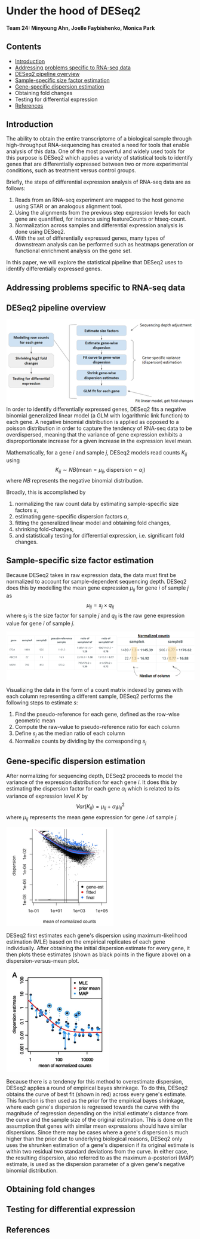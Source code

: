 # Under the hood of DESeq2
#### Team 24: Minyoung Ahn, Joelle Faybishenko, Monica Park
## Contents
- [Introduction](#Introduction)
- [Addressing problems specific to RNA-seq data](#Addressing-problems-specific-to-RNA\-seq-data)
- [DESeq2 pipeline overview](#DESeq2-pipeline-overview)
- [Sample-specific size factor estimation](#Sample\-specific-size-factor-estimation)
- [Gene-specific dispersion estimation](#Gene\-specific-dispersion-estimation)
- Obtaining fold changes
- Testing for differential expression
- [References](#References)
## Introduction
The ability to obtain the entire transcriptome of a biological sample through high-throughput RNA-sequencing has created a need for tools that enable analysis of this data. One of the most powerful and widely used tools for this purpose is DESeq2 which applies a variety of statistical tools to identify genes that are differentially expressed between two or more experimental conditions, such as treatment versus control groups. 

Briefly, the steps of differential expression analysis of RNA-seq data are as follows:
1. Reads from an RNA-seq experiment are mapped to the host genome using STAR or an analogous alignment tool.
2. Using the alignments from the previous step expression levels for each gene are quantified, for instance using featureCounts or htseq-count. 
4. Normalization across samples and differential expression analysis is done using DESeq2.
5. With the set of differentially expressed genes, many types of downstream analysis can be performed such as heatmaps generation or functional enrichment analysis on the gene set. 

In this paper, we will explore the statistical pipeline that DESeq2 uses to identify differentially expressed genes. 
## Addressing problems specific to RNA-seq data
## DESeq2 pipeline overview
![DESeq2_pipeline_overview](./figures/DESeq2_pipeline_overview.png)
In order to identify differentially expressed genes, DESeq2 fits a negative binomial generalized linear model (a GLM with logarithmic link function) to each gene. A negative binomial distribution is applied as opposed to a poisson distribution in order to capture the tendency of RNA-seq data to be overdispersed, meaning that the variance of gene expression exhibits a disproportionate increase for a given increase in the expression level mean. 

Mathematically, for a gene $i$ and sample $j$, DESeq2 models read counts $K_{ij}$ using
$$K_{ij} \sim NB(\text{mean} = \mu_{ij}, \text{dispersion}=\alpha_i)$$
where $NB$ represents the negative binomial distribution.

Broadly, this is accomplished by 
1. normalizing the raw count data by estimating sample-specific size factors $s$,
2. estimating gene-specific dispersion factors $\alpha$,
3. fitting the generalized linear model and obtaining fold changes,
4. shrinking fold-changes,
5. and statistically testing for differential expression, i.e. significant fold changes.
## Sample-specific size factor estimation
Because DESeq2 takes in raw expression data, the data must first be normalized to account for sample-dependent sequencing depth. DESeq2 does this by modelling the mean gene expression $\mu_{ij}$ for gene $i$ of sample $j$ as $$\mu_{ij} = s_j \times q_{ij}$$ where $s_j$ is the size factor for sample $j$ and $q_{ij}$ is the raw gene expression value for gene $i$ of sample $j$. 

![size-factor-estimation](./figures/size-factor-estimation.png)

Visualizing the data in the form of a count matrix indexed by genes with each column representing a different sample, DESeq2 performs the following steps to estimate $s$:
1. Find the pseudo-reference for each gene, defined as the row-wise geometric mean
2. Compute the raw-value to pseudo-reference ratio for each column
3. Define $s_{j}$ as the median ratio of each column
4. Normalize counts by dividing by the corresponding $s_j$
## Gene-specific dispersion estimation
After normalizing for sequencing depth, DESeq2 proceeds to model the variance of the expression distribution for each gene $i$. It does this by estimating the dispersion factor for each gene $\alpha_i$ which is related to its variance of expression level $K$ by $$Var(K_{ij})=\mu_{ij} + \alpha_i\mu_{ij}^2$$ where $\mu_{ij}$ represents the mean gene expression for gene $i$ of sample $j$. 

![MLE_dispersion_estimates.png](./figures/MLE_dispersion_estimates.png)

DESeq2 first estimates each gene's dispersion using maximum-likelihood estimation (MLE) based on the empirical replicates of each gene individually. After obtaining the initial dispersion estimate for every gene, it then plots these estimates (shown as black points in the figure above) on a dispersion-versus-mean plot. 

![dispersion-shrinkage.png](./figures/dispersion-shrinkage.png)

Because there is a tendency for this method to overestimate dispersion, DESeq2 applies a round of empirical bayes shrinkage. To do this, DESeq2 obtains the curve of best fit (shown in red) across every gene's estimate. This function is then used as the prior for the empirical bayes shrinkage, where each gene's dispersion is regressed towards the curve with the magnitude of regression depending on the initial estimate's distance from the curve and the sample size of the original estimation. This is done on the assumption that genes with similar mean expressions should have similar dispersions. Since there may be cases where a gene's dispersion is much higher than the prior due to underlying biological reasons, DESeq2 only uses the shrunken estimation of a gene's dispersion if its original estimate is within two residual two standard deviations from the curve. In either case, the resulting dispersion, also referred to as the maximum a-posteriori (MAP) estimate, is used as the dispersion parameter of a given gene's negative binomial distribution. 
## Obtaining fold changes
## Testing for differential expression
## References
